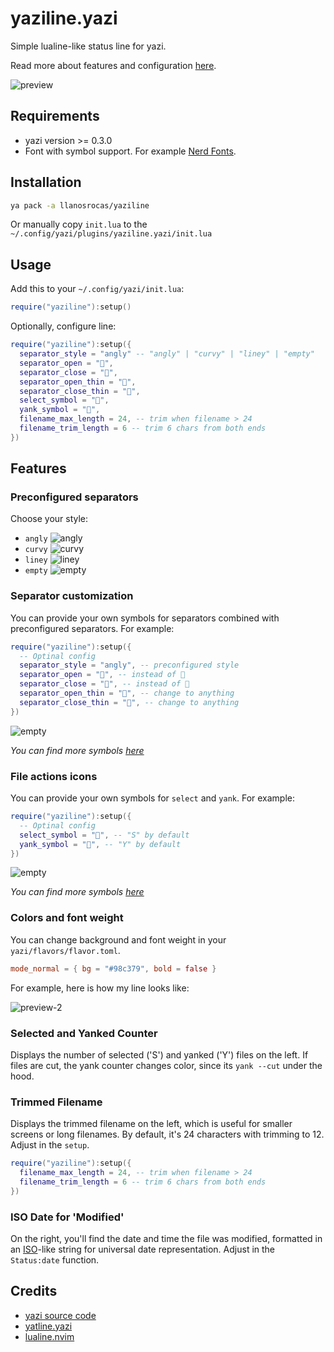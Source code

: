 # yaziline.yazi

Simple lualine-like status line for yazi.

Read more about features and configuration [here](#features).

![preview](https://github.com/llanosrocas/yaziline.yazi/blob/master/.github/images/preview.png)

## Requirements

- yazi version >= 0.3.0
- Font with symbol support. For example [Nerd Fonts](https://www.nerdfonts.com/).

## Installation

```sh
ya pack -a llanosrocas/yaziline
```

Or manually copy `init.lua` to the `~/.config/yazi/plugins/yaziline.yazi/init.lua`

## Usage

Add this to your `~/.config/yazi/init.lua`:

```lua
require("yaziline"):setup()
```

Optionally, configure line:

```lua
require("yaziline"):setup({
  separator_style = "angly" -- "angly" | "curvy" | "liney" | "empty"
  separator_open = "",
  separator_close = "",
  separator_open_thin = "",
  separator_close_thin = "",
  select_symbol = "",
  yank_symbol = "󰆐",
  filename_max_length = 24, -- trim when filename > 24
  filename_trim_length = 6 -- trim 6 chars from both ends
})
```

## Features

### Preconfigured separators

Choose your style:

- `angly`
  ![angly](https://github.com/llanosrocas/yaziline.yazi/blob/master/.github/images/angly.png)
- `curvy`
  ![curvy](https://github.com/llanosrocas/yaziline.yazi/blob/master/.github/images/curvy.png)
- `liney`
  ![liney](https://github.com/llanosrocas/yaziline.yazi/blob/master/.github/images/liney.png)
- `empty`
  ![empty](https://github.com/llanosrocas/yaziline.yazi/blob/master/.github/images/empty.png)

### Separator customization

You can provide your own symbols for separators combined with preconfigured separators. For example:

```lua
require("yaziline"):setup({
  -- Optinal config
  separator_style = "angly", -- preconfigured style
  separator_open = "", -- instead of 
  separator_close = "", -- instead of 
  separator_open_thin = "", -- change to anything
  separator_close_thin = "", -- change to anything
})
```

![empty](https://github.com/llanosrocas/yaziline.yazi/blob/master/.github/images/separator-combination.png)

_You can find more symbols [here](https://www.nerdfonts.com/cheat-sheet)_

### File actions icons

You can provide your own symbols for `select` and `yank`. For example:

```lua
require("yaziline"):setup({
  -- Optinal config
  select_symbol = "", -- "S" by default
  yank_symbol = "󰆐", -- "Y" by default
})
```

![empty](https://github.com/llanosrocas/yaziline.yazi/blob/master/.github/images/file-actions.png)

_You can find more symbols [here](https://www.nerdfonts.com/cheat-sheet)_

### Colors and font weight

You can change background and font weight in your `yazi/flavors/flavor.toml`.

```toml
mode_normal = { bg = "#98c379", bold = false }
```

For example, here is how my line looks like:

![preview-2](https://github.com/llanosrocas/yaziline.yazi/blob/master/.github/images/preview-2.png)

### Selected and Yanked Counter

Displays the number of selected ('S') and yanked ('Y') files on the left. If files are cut, the yank counter changes color, since its `yank --cut` under the hood.

### Trimmed Filename

Displays the trimmed filename on the left, which is useful for smaller screens or long filenames. By default, it's 24 characters with trimming to 12. Adjust in the `setup`.

```lua
require("yaziline"):setup({
  filename_max_length = 24, -- trim when filename > 24
  filename_trim_length = 6 -- trim 6 chars from both ends
})
```

### ISO Date for 'Modified'

On the right, you'll find the date and time the file was modified, formatted in an [ISO](https://en.wikipedia.org/wiki/ISO_8601)-like string for universal date representation. Adjust in the `Status:date` function.

## Credits

- [yazi source code](https://github.com/sxyazi/yazi)
- [yatline.yazi](https://github.com/imsi32/yatline.yazi/tree/main)
- [lualine.nvim](https://github.com/nvim-lualine/lualine.nvim)
